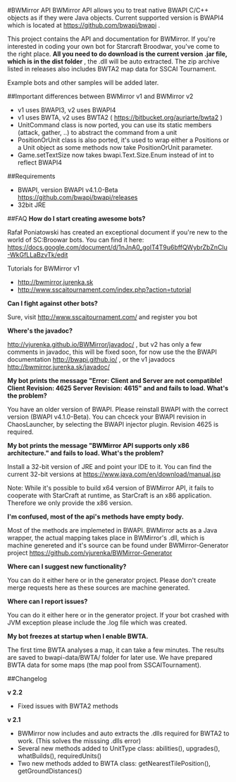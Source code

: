 ﻿#BWMirror API
BWMirror API allows you to treat native BWAPI C/C++ objects as if they were Java objects. Current supported version is BWAPI4 which is located at https://github.com/bwapi/bwapi . 

This project contains the API and documentation for BWMirror. If you're interested in coding your own bot for Starcraft Broodwar, you've come to the right place.
**All you need to do download is the current version .jar file, which is in the dist folder**  ,
the .dll will be auto extracted. The zip archive listed in releases also includes BWTA2 map data for SSCAI Tournament.

Example bots and other samples will be added later.


##Important differences between BWMirror v1 and BWMirror v2
- v1 uses BWAPI3, v2 uses BWAPI4
- v1 uses BWTA, v2 uses BWTA2 ( https://bitbucket.org/auriarte/bwta2 )
- UnitCommand class is now ported, you can use its static members (attack, gather, ..) to abstract the command from a unit
- PositionOrUnit class is also ported, it's used to wrap either a Positions or a Unit object as some methods now take PositionOrUnit parameter.
- Game.setTextSize now takes bwapi.Text.Size.Enum instead of int to reflect BWAPI4

##Requirements
- BWAPI, version BWAPI v4.1.0-Beta https://github.com/bwapi/bwapi/releases
- 32bit JRE

##FAQ 
**How do I start creating awesome bots?**

Rafał Poniatowski has created an exceptional document if you're new to the world of SC:Broowar bots.
You can find it here: https://docs.google.com/document/d/1nJnA0_golT4T9u6bffQWybrZbZnClu-WkGfLLaBzvTk/edit

Tutorials for BWMirror v1 
- http://bwmirror.jurenka.sk
- http://www.sscaitournament.com/index.php?action=tutorial

**Can I fight against other bots?**

Sure, visit http://www.sscaitournament.com/ and register you bot 

**Where's the javadoc?**

http://vjurenka.github.io/BWMirror/javadoc/ , but v2 has only a few comments in javadoc, this will be fixed soon, for now use the the BWAPI documentation http://bwapi.github.io/ , or the v1 javadocs http://bwmirror.jurenka.sk/javadoc/ 

**My bot prints the message "Error: Client and Server are not compatible! Client Revision: 4625 Server Revision: 4615" and and fails to load. What's the problem?**

You have an older version of BWAPI. Please reinstall BWAPI with the correct version (BWAPI v4.1.0-Beta).
You can chceck your BWAPI revision in ChaosLauncher, by selecting the BWAPI injector plugin. Revision 4625 is required.

**My bot prints the message "BWMirror API supports only x86 architecture." and fails to load. What's the problem?**

Install a 32-bit version of JRE and point your IDE to it. You can find the current 32-bit versions at https://www.java.com/en/download/manual.jsp 

Note: While it's possible to build x64 version of BWMirror API, it fails to cooperate with StarCraft at runtime, as StarCraft is an x86 application. Therefore we only provide the x86 version.

**I'm confused, most of the api's methods have empty body.**

Most of the methods are implemeted in BWAPI. BWMirror acts as a Java wrapper, the actual mapping takes place in BWMirror's .dll, which is machine genereted and it's source can be found under BWMirror-Generator project  https://github.com/vjurenka/BWMirror-Generator

**Where can I suggest new functionality?**

You can do it either here or in the generator project. Please don't create merge requests here as these sources are machine generated.

**Where can I report issues?**

You can do it either here or in the generator project. If your bot crashed with JVM exception please include the .log file which was created.

**My bot freezes at startup when I enable BWTA.**

The first time BWTA analyses a map, it can take a few minutes. The results are saved to bwapi-data/BWTA/ folder for later use. We have prepared BWTA data for some maps (the map pool from SSCAITournament).

##Changelog

**v 2.2**
- Fixed issues with BWTA2 methods

**v 2.1**
- BWMirror now includes and auto extracts the .dlls required for BWTA2 to work. (This solves the misssing .dlls error)
- Several new methods added to UnitType class: abilities(), upgrades(), whatBuilds(), requiredUnits()
- Two new methods added to BWTA class: getNearestTilePosition(), getGroundDistances()



